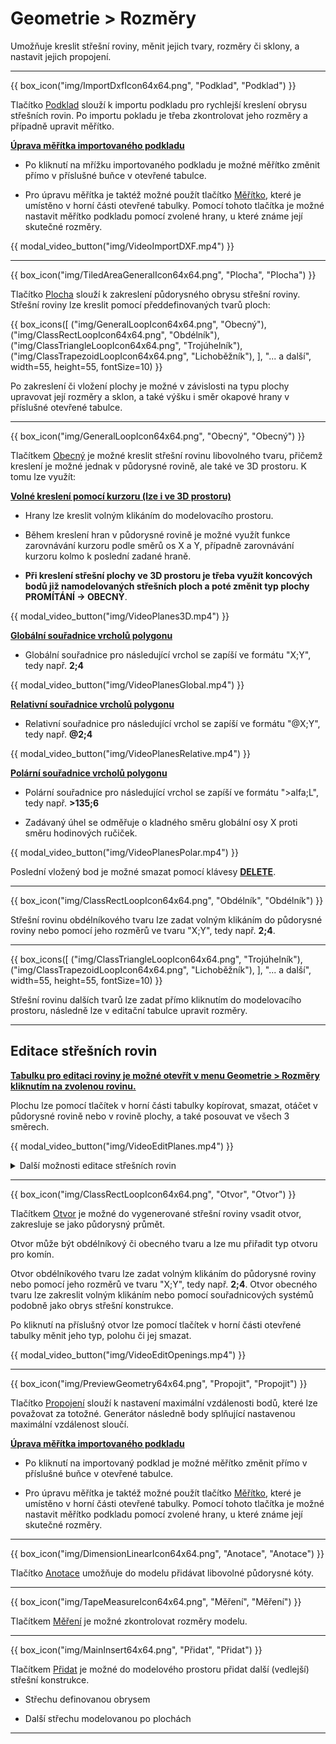 
<h1>Geometrie > Rozměry</h1>

  <p>Umožňuje kreslit střešní roviny, měnit jejich tvary, rozměry či sklony, a nastavit jejich propojení.</p>

  <hr class="main"> <!-- Vodorovná čára jako oddělovač sekce -->

{{ box_icon("img/ImportDxfIcon64x64.png", "Podklad", "Podklad") }}

  <p>Tlačítko <u>Podklad</u> slouží k importu podkladu pro rychlejší kreslení obrysu střešních rovin. Po importu pokladu je třeba zkontrolovat jeho rozměry a případně upravit měřítko.</p>

  <p><b><u>Úprava měřítka importovaného podkladu</u></b></p>

<ul>
<p><li>
Po kliknutí na mřížku importovaného podkladu je možné měřítko změnit přímo v příslušné buňce v otevřené tabulce. 
</li></p>

<p><li>
Pro úpravu měřítka je taktéž možné použít tlačítko <u>Měřítko</u>, které je umístěno v horní části otevřené tabulky. Pomocí tohoto tlačítka je možné nastavit měřítko podkladu pomocí zvolené hrany, u které známe její skutečné rozměry.
</li></p>
</ul>

{{ modal_video_button("img/VideoImportDXF.mp4") }}

  <hr class="main"> <!-- Vodorovná čára jako oddělovač sekce -->

{{ box_icon("img/TiledAreaGeneralIcon64x64.png", "Plocha", "Plocha") }}

  <p>Tlačítko <u>Plocha</u> slouží k zakreslení půdorysného obrysu střešní roviny. Střešní roviny lze kreslit pomocí předdefinovaných tvarů ploch:</p>

{{ box_icons([
  ("img/GeneralLoopIcon64x64.png", "Obecný"),
  ("img/ClassRectLoopIcon64x64.png", "Obdélník"),
  ("img/ClassTriangleLoopIcon64x64.png", "Trojúhelník"),
  ("img/ClassTrapezoidLoopIcon64x64.png", "Lichoběžník"),
], "... a další", width=55, height=55, fontSize=10) }}

  <p>Po zakreslení či vložení plochy je možné v závislosti na typu plochy upravovat její rozměry a sklon, a také výšku i směr okapové hrany v příslušné otevřené tabulce.</p>

  <hr> <!-- Vodorovná čára jako oddělovač sekce -->

{{ box_icon("img/GeneralLoopIcon64x64.png", "Obecný", "Obecný") }}

  <p>Tlačítkem <u>Obecný</u> je možné kreslit střešní rovinu libovolného tvaru, přičemž kreslení je možné jednak v půdorysné rovině, ale také ve 3D prostoru. K tomu lze využít:</p>

  <p><b><u>Volné kreslení pomocí kurzoru (lze i ve 3D prostoru)</u></b></p>
  <ul>
    <li><p>Hrany lze kreslit volným klikáním do modelovacího prostoru.</p></li>
    <li><p>Během kreslení hran v půdorysné rovině je možné využít funkce zarovnávání kurzoru podle směrů os X a Y, případně zarovnávání kurzoru kolmo k poslední zadané hraně.</p></li>
    <li><p><b>Při kreslení střešní plochy ve 3D prostoru je třeba využít koncových bodů již namodelovaných střešních ploch a poté změnit typ plochy PROMÍTÁNÍ -> OBECNÝ</b>.
  </ul>

{{ modal_video_button("img/VideoPlanes3D.mp4") }}

  <p><b><u>Globální souřadnice vrcholů polygonu</u></b></p>
  <ul>
    <li><p>Globální souřadnice pro následující vrchol se zapíší ve formátu "X;Y", tedy např. <b>2;4</b></p></li>
  </ul>

{{ modal_video_button("img/VideoPlanesGlobal.mp4") }}

  <p><b><u>Relativní souřadnice vrcholů polygonu</u></b></p>
  <ul>
    <li><p>Relativní souřadnice pro následující vrchol se zapíší ve formátu "@X;Y", tedy např. <b>@2;4</b></p></li>
  </ul>

{{ modal_video_button("img/VideoPlanesRelative.mp4") }}

  <p><b><u>Polární souřadnice vrcholů polygonu</u></b></p>
  <ul>
    <li><p>Polární souřadnice pro následující vrchol se zapíší ve formátu "&gt;alfa;L", tedy např. <b>&gt;135;6</b></p></li>
    <li><p>Zadávaný úhel se odměřuje o kladného směru globální osy X proti směru hodinových ručiček.</p></li>
  </ul>

{{ modal_video_button("img/VideoPlanesPolar.mp4") }}

  <p>Poslední vložený bod je možné smazat pomocí klávesy <b><u>DELETE</u></b>.</p>

  <hr> <!-- Vodorovná čára jako oddělovač sekce -->

{{ box_icon("img/ClassRectLoopIcon64x64.png", "Obdélník", "Obdélník") }}

  <p>Střešní rovinu obdélníkového tvaru lze zadat volným klikáním do půdorysné roviny nebo pomocí jeho rozměrů ve tvaru "X;Y", tedy např. <b>2;4</b>.</p>

  <hr> <!-- Vodorovná čára jako oddělovač sekce -->

{{ box_icons([
  ("img/ClassTriangleLoopIcon64x64.png", "Trojúhelník"),
  ("img/ClassTrapezoidLoopIcon64x64.png", "Lichoběžník"),
], "... a další", width=55, height=55, fontSize=10) }}

  <p>Střešní rovinu dalších tvarů lze zadat přímo kliknutím do modelovacího prostoru, následně lze v editační tabulce upravit rozměry.</p>

  <hr class="main"> <!-- Vodorovná čára jako oddělovač sekce -->

  <h2>Editace střešních rovin</h2>

  <p><b><u>Tabulku pro editaci roviny je možné otevřít v menu Geometrie > Rozměry kliknutím na zvolenou rovinu.</u></b></p>

  <p>Plochu lze pomocí tlačítek v horní části tabulky kopírovat, smazat, otáčet v půdorysné rovině nebo v rovině plochy, a také posouvat ve všech 3 směrech.</p>

{{ modal_video_button("img/VideoEditPlanes.mp4") }}

<details>
  <summary>
    <span>Další možnosti editace střešních rovin</span>
  </summary>
{{ include_md("__sub_Geometry_Dimension_Plane.md") }}
</details>

  <hr class="main"> <!-- Vodorovná čára jako oddělovač sekce -->

{{ box_icon("img/ClassRectLoopIcon64x64.png", "Otvor", "Otvor") }}

  <p>Tlačítkem <u>Otvor</u> je možné do vygenerované střešní roviny vsadit otvor, zakresluje se jako půdorysný průmět.</p>
  <p>Otvor může být obdélníkový či obecného tvaru a lze mu přiřadit typ otvoru pro komín.</p>
  <p>Otvor obdélníkového tvaru lze zadat volným klikáním do půdorysné roviny nebo pomocí jeho rozměrů ve tvaru "X;Y", tedy např. <b>2;4</b>. Otvor obecného tvaru lze zakreslit volným klikáním nebo pomocí souřadnicových systémů podobně jako obrys střešní konstrukce.</p>
  <p>Po kliknutí na příslušný otvor lze pomocí tlačítek v horní části otevřené tabulky měnit jeho typ, polohu či jej smazat.</p>

{{ modal_video_button("img/VideoEditOpenings.mp4") }}



  <hr class="main"> <!-- Vodorovná čára jako oddělovač sekce -->

{{ box_icon("img/PreviewGeometry64x64.png", "Propojit", "Propojit") }}

  <p>Tlačítko <u>Propojení</u> slouží k nastavení maximální vzdálenosti bodů, které lze považovat za totožné. Generátor následně body splňující nastavenou maximální vzdálenost sloučí.</p>

  <p><b><u>Úprava měřítka importovaného podkladu</u></b></p>
  <ul>
    <li><p>Po kliknutí na importovaný podklad je možné měřítko změnit přímo v příslušné buňce v otevřené tabulce.</p></li>
    <li><p>Pro úpravu měřítka je taktéž možné použít tlačítko <u>Měřítko</u>, které je umístěno v horní části otevřené tabulky. Pomocí tohoto tlačítka je možné nastavit měřítko podkladu pomocí zvolené hrany, u které známe její skutečné rozměry.</p></li>
  </ul>

  <hr class="main"> <!-- Vodorovná čára jako oddělovač sekce -->

{{ box_icon("img/DimensionLinearIcon64x64.png", "Anotace", "Anotace") }}

  <p>Tlačítko <u>Anotace</u> umožňuje do modelu přidávat libovolné půdorysné kóty.</p>

  <hr class="main"> <!-- Vodorovná čára jako oddělovač sekce -->

{{ box_icon("img/TapeMeasureIcon64x64.png", "Měření", "Měření") }}

  <p>Tlačítkem <u>Měření</u> je možné zkontrolovat rozměry modelu.</p>

  <hr class="main"> <!-- Vodorovná čára jako oddělovač sekce -->

{{ box_icon("img/MainInsert64x64.png", "Přidat", "Přidat") }}

  <p>Tlačítkem <u>Přidat</u> je možné do modelového prostoru přidat další (vedlejší) střešní konstrukce.</p>
  <ul>
    <li><p>Střechu definovanou obrysem</p></li>
    <li><p>Další střechu modelovanou po plochách</p></li>
  </ul>

  <hr class="main"> <!-- Vodorovná čára jako oddělovač sekce -->

<!-- product: HiStruct Roofs -->
